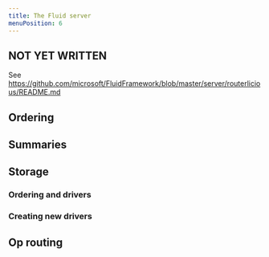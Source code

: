 ```yaml
---
title: The Fluid server
menuPosition: 6
---
```


## NOT YET WRITTEN

See https://github.com/microsoft/FluidFramework/blob/master/server/routerlicious/README.md

## Ordering

## Summaries

## Storage

### Ordering and drivers

### Creating new drivers

## Op routing
